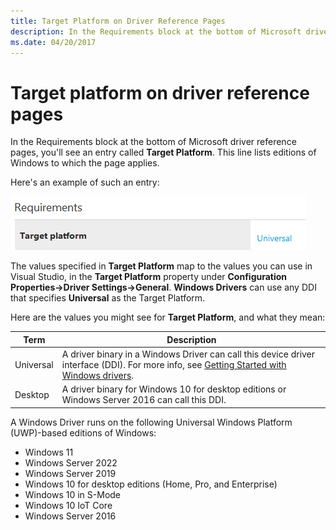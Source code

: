 ```yaml
---
title: Target Platform on Driver Reference Pages
description: In the Requirements block at the bottom of Microsoft driver reference pages, you''ll see an entry called Target Platform.
ms.date: 04/20/2017
---
```


# Target platform on driver reference pages

In the Requirements block at the bottom of Microsoft driver reference pages, you'll see an entry called **Target Platform**. This line lists editions of Windows to which the page applies.

Here's an example of such an entry:

![target platform set to universal in requirements block.](images/TargetPlatform.png)

The values specified in **Target Platform** map to the values you can use in Visual Studio, in the **Target Platform** property under **Configuration Properties->Driver Settings->General**.  **Windows Drivers** can use any DDI that specifies **Universal** as the Target Platform.

Here are the values you might see for **Target Platform**, and what they mean:

|Term|Description|
|--- |--- |
|Universal|A driver binary in a Windows Driver can call this device driver interface (DDI). For more info, see [Getting Started with Windows drivers](getting-started-with-windows-drivers.md).|
|Desktop|A driver binary for Windows 10 for desktop editions or Windows Server 2016 can call this DDI.|

A Windows Driver runs on the following Universal Windows Platform (UWP)-based editions of Windows:

*   Windows 11
*   Windows Server 2022
*   Windows Server 2019
*   Windows 10 for desktop editions (Home, Pro, and Enterprise)
*   Windows 10 in S-Mode
*   Windows 10 IoT Core
*   Windows Server 2016


